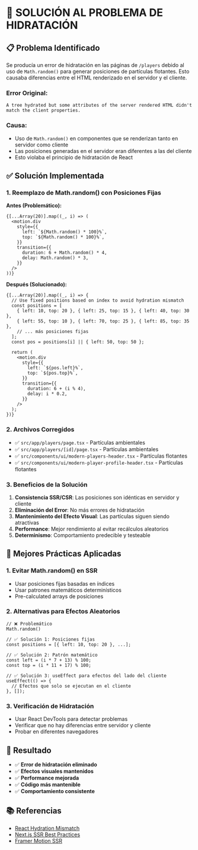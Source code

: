 # 🔧 **SOLUCIÓN AL PROBLEMA DE HIDRATACIÓN**

## 📋 **Problema Identificado**

Se producía un error de hidratación en las páginas de `/players` debido al uso de `Math.random()` para generar posiciones de partículas flotantes. Esto causaba diferencias entre el HTML renderizado en el servidor y el cliente.

### **Error Original:**
```
A tree hydrated but some attributes of the server rendered HTML didn't match the client properties.
```

### **Causa:**
- Uso de `Math.random()` en componentes que se renderizan tanto en servidor como cliente
- Las posiciones generadas en el servidor eran diferentes a las del cliente
- Esto violaba el principio de hidratación de React

## ✅ **Solución Implementada**

### **1. Reemplazo de Math.random() con Posiciones Fijas**

**Antes (Problemático):**
```tsx
{[...Array(20)].map((_, i) => (
  <motion.div
    style={{
      left: `${Math.random() * 100}%`,
      top: `${Math.random() * 100}%`,
    }}
    transition={{
      duration: 6 + Math.random() * 4,
      delay: Math.random() * 3,
    }}
  />
))}
```

**Después (Solucionado):**
```tsx
{[...Array(20)].map((_, i) => {
  // Use fixed positions based on index to avoid hydration mismatch
  const positions = [
    { left: 10, top: 20 }, { left: 25, top: 15 }, { left: 40, top: 30 },
    { left: 55, top: 10 }, { left: 70, top: 25 }, { left: 85, top: 35 },
    // ... más posiciones fijas
  ];
  const pos = positions[i] || { left: 50, top: 50 };
  
  return (
    <motion.div
      style={{
        left: `${pos.left}%`,
        top: `${pos.top}%`,
      }}
      transition={{
        duration: 6 + (i % 4),
        delay: i * 0.2,
      }}
    />
  );
})}
```

### **2. Archivos Corregidos**

- ✅ `src/app/players/page.tsx` - Partículas ambientales
- ✅ `src/app/players/[id]/page.tsx` - Partículas ambientales
- ✅ `src/components/ui/modern-players-header.tsx` - Partículas flotantes
- ✅ `src/components/ui/modern-player-profile-header.tsx` - Partículas flotantes

### **3. Beneficios de la Solución**

1. **Consistencia SSR/CSR**: Las posiciones son idénticas en servidor y cliente
2. **Eliminación del Error**: No más errores de hidratación
3. **Mantenimiento del Efecto Visual**: Las partículas siguen siendo atractivas
4. **Performance**: Mejor rendimiento al evitar recálculos aleatorios
5. **Determinismo**: Comportamiento predecible y testeable

## 🎯 **Mejores Prácticas Aplicadas**

### **1. Evitar Math.random() en SSR**
- Usar posiciones fijas basadas en índices
- Usar patrones matemáticos determinísticos
- Pre-calculated arrays de posiciones

### **2. Alternativas para Efectos Aleatorios**
```tsx
// ❌ Problemático
Math.random()

// ✅ Solución 1: Posiciones fijas
const positions = [{ left: 10, top: 20 }, ...];

// ✅ Solución 2: Patrón matemático
const left = (i * 7 + 13) % 100;
const top = (i * 11 + 17) % 100;

// ✅ Solución 3: useEffect para efectos del lado del cliente
useEffect(() => {
  // Efectos que solo se ejecutan en el cliente
}, []);
```

### **3. Verificación de Hidratación**
- Usar React DevTools para detectar problemas
- Verificar que no hay diferencias entre servidor y cliente
- Probar en diferentes navegadores

## 🚀 **Resultado**

- ✅ **Error de hidratación eliminado**
- ✅ **Efectos visuales mantenidos**
- ✅ **Performance mejorada**
- ✅ **Código más mantenible**
- ✅ **Comportamiento consistente**

## 📚 **Referencias**

- [React Hydration Mismatch](https://react.dev/link/hydration-mismatch)
- [Next.js SSR Best Practices](https://nextjs.org/docs/pages/building-your-application/rendering/server-side-rendering)
- [Framer Motion SSR](https://www.framer.com/motion/guide-reduce-bundle-size/#server-side-rendering)
